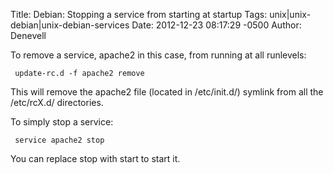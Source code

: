 Title: Debian: Stopping a service from starting at startup
Tags: unix|unix-debian|unix-debian-services
Date: 2012-12-23 08:17:29 -0500 
Author: Denevell

To remove a service, apache2 in this case, from running at all runlevels:

     update-rc.d -f apache2 remove

This will remove the apache2 file (located in /etc/init.d/) symlink from all the /etc/rcX.d/ directories.

To simply stop a service:

     service apache2 stop

You can replace stop with start to start it.
